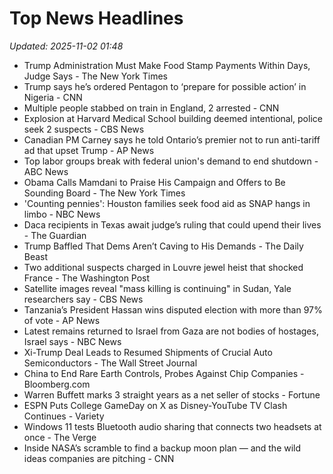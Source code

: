 # Top News Headlines

_Updated: 2025-11-02 01:48_

- Trump Administration Must Make Food Stamp Payments Within Days, Judge Says - The New York Times
- Trump says he’s ordered Pentagon to ‘prepare for possible action’ in Nigeria - CNN
- Multiple people stabbed on train in England, 2 arrested - CNN
- Explosion at Harvard Medical School building deemed intentional, police seek 2 suspects - CBS News
- Canadian PM Carney says he told Ontario’s premier not to run anti-tariff ad that upset Trump - AP News
- Top labor groups break with federal union's demand to end shutdown - ABC News
- Obama Calls Mamdani to Praise His Campaign and Offers to Be Sounding Board - The New York Times
- 'Counting pennies': Houston families seek food aid as SNAP hangs in limbo - NBC News
- Daca recipients in Texas await judge’s ruling that could upend their lives - The Guardian
- Trump Baffled That Dems Aren’t Caving to His Demands - The Daily Beast
- Two additional suspects charged in Louvre jewel heist that shocked France - The Washington Post
- Satellite images reveal "mass killing is continuing" in Sudan, Yale researchers say - CBS News
- Tanzania’s President Hassan wins disputed election with more than 97% of vote - AP News
- Latest remains returned to Israel from Gaza are not bodies of hostages, Israel says - NBC News
- Xi-Trump Deal Leads to Resumed Shipments of Crucial Auto Semiconductors - The Wall Street Journal
- China to End Rare Earth Controls, Probes Against Chip Companies - Bloomberg.com
- Warren Buffett marks 3 straight years as a net seller of stocks - Fortune
- ESPN Puts College GameDay on X as Disney-YouTube TV Clash Continues - Variety
- Windows 11 tests Bluetooth audio sharing that connects two headsets at once - The Verge
- Inside NASA’s scramble to find a backup moon plan — and the wild ideas companies are pitching - CNN